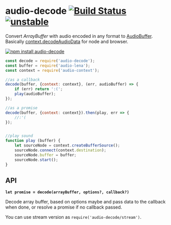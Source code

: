 # audio-decode [![Build Status](https://travis-ci.org/audiojs/audio-decode.svg?branch=master)](https://travis-ci.org/audiojs/audio-decode) [![unstable](http://badges.github.io/stability-badges/dist/unstable.svg)](http://github.com/badges/stability-badges)

Convert _ArrayBuffer_ with audio encoded in any format to [AudioBuffer](https://github.com/audiojs/audio-buffer). Basically [context.decodeAudioData](https://developer.mozilla.org/en-US/docs/Web/API/AudioContext/decodeAudioData) for node and browser.

[![npm install audio-decode](https://nodei.co/npm/audio-decode.png?mini=true)](https://npmjs.org/package/audio-decode/)

```js
const decode = require('audio-decode');
const buffer = require('audio-lena');
const context = require('audio-context');

//as a callback
decode(buffer, {context: context}, (err, audioBuffer) => {
	if (err) return ':(';
	play(audioBuffer);
});

//as a promise
decode(buffer, {context: context}).then(play, err => {
	//:'(
});


//play sound
function play (buffer) {
	let sourceNode = context.createBufferSource();
	sourceNode.connect(context.destination);
	sourceNode.buffer = buffer;
	sourceNode.start();
}
```

## API

**`let promise = decode(arrayBuffer, options?, callback?)`**

Decode array buffer, based on options maybe and pass data to the callback when done, or resolve a promise if no callback passed.

You can use stream version as `require('audio-decode/stream')`.
